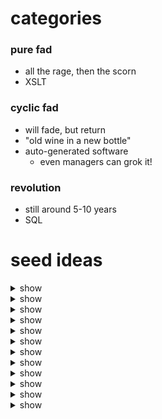 
# categories

### pure fad
* all the rage, then the scorn
* XSLT
### cyclic fad
* will fade, but return
* "old wine in a new bottle" 
* auto-generated software 
    - even managers can grok it!
### revolution
* still around 5-10 years
* SQL

# seed ideas
 
<details><summary>show</summary><p> static vs dynamic types </p></details>
<details><summary>show</summary><p> microservices </p></details>
<details><summary>show</summary><p> functional vs iterative </p></details>
<details><summary>show</summary><p> React </p></details>
<details><summary>show</summary><p> Stack Overflow </p></details>
<details><summary>show</summary><p> Github </p></details>
<details><summary>show</summary><p> unit testing </p></details>
<details><summary>show</summary><p> agile </p></details>
<details><summary>show</summary><p> burn-out </p></details>
<details><summary>show</summary><p> VS Code </p></details>
<details><summary>show</summary><p> C language </p></details>
<details><summary>show</summary><p> Javascript </p></details>
